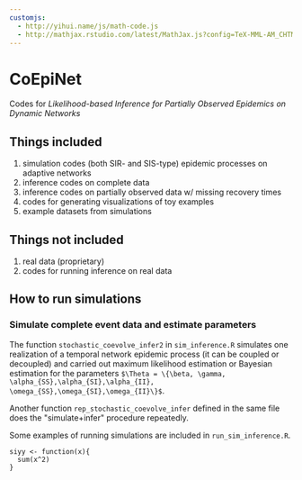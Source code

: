 ```yaml
---
customjs:
  - http://yihui.name/js/math-code.js
  - http://mathjax.rstudio.com/latest/MathJax.js?config=TeX-MML-AM_CHTML
---
```


# CoEpiNet
Codes for _Likelihood-based Inference for Partially Observed Epidemics on Dynamic Networks_

## Things included
1. simulation codes (both SIR- and SIS-type) epidemic processes on adaptive networks
2. inference codes on complete data
3. inference codes on partially observed data w/ missing recovery times
4. codes for generating visualizations of toy examples
5. example datasets from simulations

## Things **not** included
1. real data (proprietary)
2. codes for running inference on real data

## How to run simulations

### Simulate complete event data and estimate parameters

The function `stochastic_coevolve_infer2` in `sim_inference.R` simulates one realization of a temporal network epidemic process (it can be coupled or decoupled) and carried out maximum likelihood estimation or Bayesian estimation for the parameters `$\Theta = \{\beta, \gamma, \alpha_{SS},\alpha_{SI},\alpha_{II}, \omega_{SS},\omega_{SI},\omega_{II}\}$`.

Another function `rep_stochastic_coevolve_infer` defined in the same file does the "simulate+infer" procedure repeatedly.

Some examples of running simulations are included in `run_sim_inference.R`.

```{r}
siyy <- function(x){
  sum(x^2)
}
```
